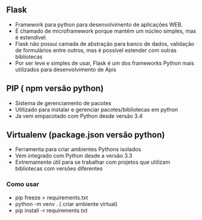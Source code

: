 ## Flask

- Framework para python para desenvolvimento de aplicações WEB.
- É chamado de microframework porque mantém um núcleo simples, mas é estendível.
- Flask não possuí camada de abstração para banco de dados, validação de formulários entre outros,
  mas é possível estender com outras bibliotecas
- Por ser leve e simples de usar, Flask é um dos frameworks Python mais utilizados para desenvolvimento de Apis

## PIP ( npm versão python)

- Sistema de gerenciamento de pacotes
- Utilizado para instalar e gerenciar pacotes/bibliotecas em python
- Ja vem empacotado com Python desde versão 3.4

## Virtualenv (package.json versão python)

- Ferramenta para criar ambientes Pythons isolados
- Vem integrado com Python desde a versão 3.3
- Extremamente útil para se trabalhar com projetos que utilizam bibliotecas com versões diferentes

### Como usar

- pip freeze > requirements.txt
- python -m venv . ( criar ambiente virtual)
- pip install -r requirements.txt
